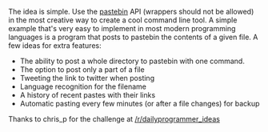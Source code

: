 <div class="md"><p>The idea is simple. Use the <a href="http://pastebin.com/login.php?ref=L2FwaQ==">pastebin</a> API (wrappers should not be allowed) in the most creative way to create a cool command line tool. A simple example that's very easy to implement in most modern programming languages is a program that posts to pastebin the contents of a given file. A few ideas for extra features:</p>
<ul>
<li>The ability to post a whole directory to pastebin with one command.</li>
<li>The option to post only a part of a file</li>
<li>Tweeting the link to twitter when posting</li>
<li>Language recognition for the filename</li>
<li>A history of recent pastes with their links</li>
<li>Automatic pasting every few minutes (or after a file changes) for backup</li>
</ul>
<p>Thanks to chris_p for the challenge at <a href="/r/dailyprogrammer_ideas">/r/dailyprogrammer_ideas</a> </p>
</div>
